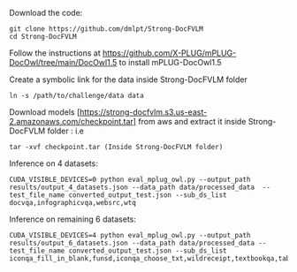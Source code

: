 Download the code:
```
git clone https://github.com/dmlpt/Strong-DocFVLM
cd Strong-DocFVLM
```


Follow the instructions at https://github.com/X-PLUG/mPLUG-DocOwl/tree/main/DocOwl1.5 to install mPLUG-DocOwl1.5


Create a symbolic link for the data inside Strong-DocFVLM folder
```
ln -s /path/to/challenge/data data
```

Download models [https://strong-docfvlm.s3.us-east-2.amazonaws.com/checkpoint.tar] from aws and extract it inside Strong-DocFVLM folder : i.e 
```
tar -xvf checkpoint.tar (Inside Strong-DocFVLM folder)
```


Inference on 4 datasets:
```
CUDA_VISIBLE_DEVICES=0 python eval_mplug_owl.py --output_path results/output_4_datasets.json --data_path data/processed_data  --test_file_name converted_output_test.json --sub_ds_list docvqa,infographicvqa,websrc,wtq
```



Inference on remaining 6 datasets:
```
CUDA_VISIBLE_DEVICES=4 python eval_mplug_owl.py --output_path results/output_6_datasets.json --data_path data/processed_data --test_file_name converted_output_test.json --sub_ds_list iconqa_fill_in_blank,funsd,iconqa_choose_txt,wildreceipt,textbookqa,tabfact
```
